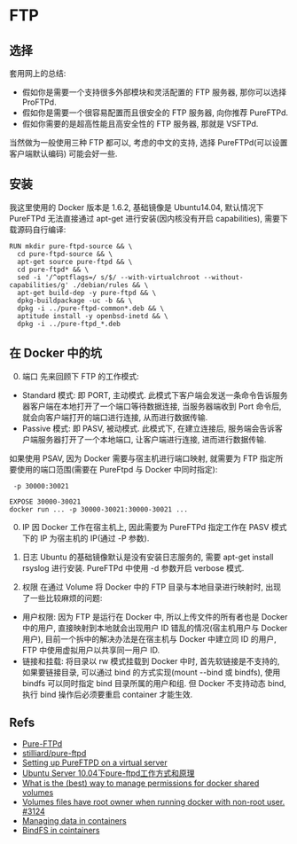 # FTP

## 选择
套用网上的总结:

* 假如你是需要一个支持很多外部模块和灵活配置的 FTP 服务器, 那你可以选择 ProFTPd.
* 假如你是需要一个很容易配置而且很安全的 FTP 服务器, 向你推荐 PureFTPd.
* 假如你需要的是超高性能且高安全性的 FTP 服务器, 那就是 VSFTPd.

当然做为一般使用三种 FTP 都可以, 考虑的中文的支持, 选择 PureFTPd(可以设置客户端默认编码) 可能会好一些.

## 安装
我这里使用的 Docker 版本是 1.6.2, 基础镜像是 Ubuntu14.04, 默认情况下 PureFTPd 无法直接通过 apt-get 进行安装(因内核没有开启 capabilities), 需要下载源码自行编译:

```
RUN mkdir pure-ftpd-source && \
  cd pure-ftpd-source && \
  apt-get source pure-ftpd && \
  cd pure-ftpd* && \
  sed -i '/^optflags=/ s/$/ --with-virtualchroot --without-capabilities/g' ./debian/rules && \
  apt-get build-dep -y pure-ftpd && \
  dpkg-buildpackage -uc -b && \
  dpkg -i ../pure-ftpd-common*.deb && \
  aptitude install -y openbsd-inetd && \
  dpkg -i ../pure-ftpd_*.deb
```

## 在 Docker 中的坑
0. 端口
  先来回顾下 FTP 的工作模式:
  * Standard 模式: 即 PORT, 主动模式. 此模式下客户端会发送一条命令告诉服务器客户端在本地打开了一个端口等待数据连接, 当服务器端收到 Port 命令后, 就会向客户端打开的端口进行连接, 从而进行数据传输.
  * Passive 模式: 即 PASV, 被动模式. 此模式下, 在建立连接后, 服务端会告诉客户端服务器打开了一个本地端口, 让客户端进行连接, 进而进行数据传输.

  如果使用 PSAV, 因为 Docker 需要与宿主机进行端口映射, 就需要为 FTP 指定所要使用的端口范围(需要在 PureFtpd 与 Docker 中同时指定):
  ```PureFTPd
   -p 30000:30021
   ```
  ```Docker
  EXPOSE 30000-30021
  docker run ... -p 30000-30021:30000-30021 ...
  ```
0. IP
  因 Docker 工作在宿主机上, 因此需要为 PureFTPd 指定工作在 PASV 模式下的 IP 为宿主机的 IP(通过 -P 参数).

0. 日志
  Ubuntu 的基础镜像默认是没有安装日志服务的, 需要 apt-get install rsyslog 进行安装. PureFTPd 中使用 -d 参数开启 verbose 模式.

0. 权限
  在通过 Volume 将 Docker 中的 FTP 目录与本地目录进行映射时, 出现了一些比较麻烦的问题:
  * 用户权限: 因为 FTP 是运行在 Docker 中, 所以上传文件的所有者也是 Docker 中的用户, 直接映射到本地就会出现用户 ID 错乱的情况(宿主机用户与 Docker 用户), 目前一个拆中的解决办法是在宿主机与 Docker 中建立同 ID 的用户, FTP 中使用虚拟用户以共享同一用户 ID.
  * 链接和挂载: 将目录以 rw 模式挂载到 Docker 中时, 首先软链接是不支持的, 如果要链接目录, 可以通过 bind 的方式实现(mount --bind 或 bindfs), 使用 bindfs 可以同时指定 bind 目录所属的用户和组. 但 Docker 不支持动态 bind, 执行 bind 操作后必须要重启 container 才能生效.



## Refs
* [Pure-FTPd](http://www.pureftpd.org/project/pure-ftpd)
* [stilliard/pure-ftpd](https://registry.hub.docker.com/u/stilliard/pure-ftpd/)
* [Setting up PureFTPD on a virtual server](http://www.dikant.de/2009/01/22/setting-up-pureftpd-on-a-virtual-server/)
* [Ubuntu Server 10.04下pure-ftpd工作方式和原理](http://os.51cto.com/art/201103/246820.htm)
* [What is the (best) way to manage permissions for docker shared volumes](http://stackoverflow.com/questions/23544282/what-is-the-best-way-to-manage-permissions-for-docker-shared-volumes)
* [Volumes files have root owner when running docker with non-root user. #3124](https://github.com/docker/docker/issues/3124)
* [Managing data in containers](https://docs.docker.com/userguide/dockervolumes/)
* [BindFS in cointainers](https://github.com/dalguete/docker/tree/master/bindfs)




